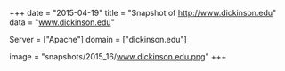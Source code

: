 
+++
date = "2015-04-19"
title = "Snapshot of http://www.dickinson.edu"
data = "www.dickinson.edu"

Server = ["Apache"]
domain = ["dickinson.edu"]

  image = "snapshots/2015_16/www.dickinson.edu.png"
+++
#
